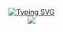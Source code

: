 <p align="center">
<a href="https://github.com/xkj0127">
    <img src="https://readme-typing-svg.demolab.com?font=Georgia&size=18&duration=2000&pause=100&multiline=true&width=500&height=80&lines=中国成都;本科+%7C+大学生+%7C+人工智能+工程师;AI+%7C+增强检索+%7C+知识图谱" alt="Typing SVG" />
</a>
<br/>


<a href="https://github.com/xkj0127">
    <img src="https://img.shields.io/badge/PyPi-drkostas-blue?style=flat-square&logo=pypi&logoColor=white">
</a>


<br/> 

</p>



